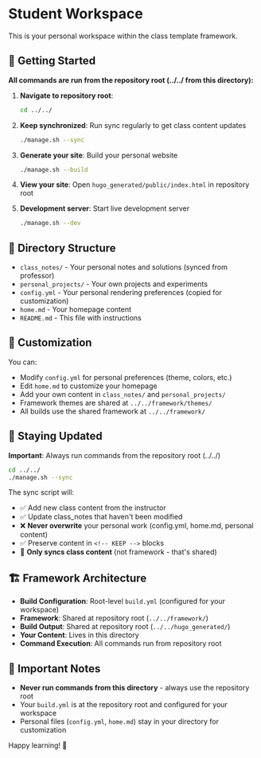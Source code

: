 # Student Workspace

This is your personal workspace within the class template framework.

## 🚀 Getting Started

**All commands are run from the repository root (../../ from this directory):**

1. **Navigate to repository root**:
   ```bash
   cd ../../
   ```

2. **Keep synchronized**: Run sync regularly to get class content updates
   ```bash
   ./manage.sh --sync
   ```

3. **Generate your site**: Build your personal website
   ```bash
   ./manage.sh --build
   ```

4. **View your site**: Open `hugo_generated/public/index.html` in repository root

5. **Development server**: Start live development server
   ```bash
   ./manage.sh --dev
   ```

## 📁 Directory Structure

- `class_notes/` - Your personal notes and solutions (synced from professor)
- `personal_projects/` - Your own projects and experiments
- `config.yml` - Your personal rendering preferences (copied for customization)
- `home.md` - Your homepage content
- `README.md` - This file with instructions

## 📝 Customization

You can:
- Modify `config.yml` for personal preferences (theme, colors, etc.)
- Edit `home.md` to customize your homepage
- Add your own content in `class_notes/` and `personal_projects/`
- Framework themes are shared at `../../framework/themes/`
- All builds use the shared framework at `../../framework/`

## 🔄 Staying Updated

**Important**: Always run commands from the repository root (../../)

```bash
cd ../../
./manage.sh --sync
```

The sync script will:
- ✅ Add new class content from the instructor  
- ✅ Update class_notes that haven't been modified
- ❌ **Never overwrite** your personal work (config.yml, home.md, personal content)
- ✅ Preserve content in `<!-- KEEP -->` blocks
- 🎯 **Only syncs class content** (not framework - that's shared)

## 🏗️ Framework Architecture

- **Build Configuration**: Root-level `build.yml` (configured for your workspace)
- **Framework**: Shared at repository root (`../../framework/`)
- **Build Output**: Shared at repository root (`../../hugo_generated/`)
- **Your Content**: Lives in this directory
- **Command Execution**: All commands run from repository root

## 🚨 Important Notes

- **Never run commands from this directory** - always use the repository root
- Your `build.yml` is at the repository root and configured for your workspace
- Personal files (`config.yml`, `home.md`) stay in your directory for customization

Happy learning! 🎉
